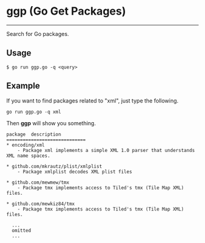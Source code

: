 ggp (Go Get Packages)
===
- - -

Search for Go packages.

## Usage

`$ go run ggp.go -q <query>`

## Example

If you want to find packages related to "xml", just type the following.

`go run ggp.go -q xml`

Then **ggp** will show you something.

```
package  description
=============================
* encoding/xml
	- Package xml implements a simple XML 1.0 parser that understands XML name spaces.

* github.com/mkrautz/plist/xmlplist
	- Package xmlplist decodes XML plist files

* github.com/mewmew/tmx
	- Package tmx implements access to Tiled's tmx (Tile Map XML) files.

* github.com/mewkiz84/tmx
	- Package tmx implements access to Tiled's tmx (Tile Map XML) files.
  
  ...
  omitted
  ...
  
```
